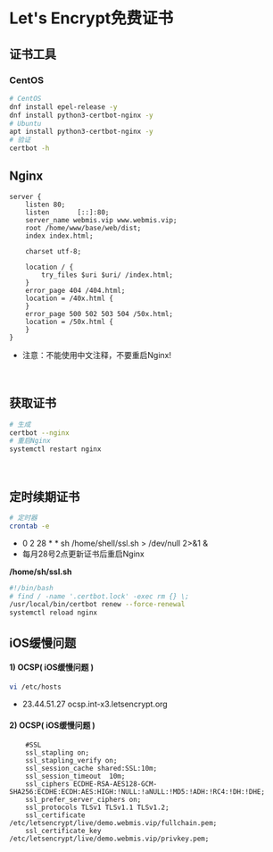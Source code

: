 # Let's Encrypt免费证书

## 证书工具
### CentOS
```bash
# CentOS
dnf install epel-release -y
dnf install python3-certbot-nginx -y
# Ubuntu
apt install python3-certbot-nginx -y
# 验证
certbot -h
```

## Nginx
```nginx
server {
    listen 80;
    listen       [::]:80;
    server_name webmis.vip www.webmis.vip;
    root /home/www/base/web/dist;
    index index.html;

    charset utf-8;

    location / {
        try_files $uri $uri/ /index.html;
    }
    error_page 404 /404.html;
    location = /40x.html {
    }
    error_page 500 502 503 504 /50x.html;
    location = /50x.html {
    }
}
```
- 注意：不能使用中文注释，不要重启Nginx!

<br/>

## 获取证书
``` bash
# 生成
certbot --nginx
# 重启Nginx
systemctl restart nginx
```
<br />

## 定时续期证书
``` bash
# 定时器
crontab -e
```
- 0 2 28 * * sh /home/shell/ssl.sh > /dev/null 2>&1 &
- 每月28号2点更新证书后重启Nginx

**/home/sh/ssl.sh**
``` bash
#!/bin/bash
# find / -name '.certbot.lock' -exec rm {} \;
/usr/local/bin/certbot renew --force-renewal
systemctl reload nginx
```

## iOS缓慢问题
#### 1) OCSP( iOS缓慢问题 )
```bash
vi /etc/hosts
```
- 23.44.51.27 ocsp.int-x3.letsencrypt.org
#### 2) OCSP( iOS缓慢问题 )
```nginx
    #SSL
    ssl_stapling on;
    ssl_stapling_verify on;
    ssl_session_cache shared:SSL:10m;
    ssl_session_timeout  10m;
    ssl_ciphers ECDHE-RSA-AES128-GCM-SHA256:ECDHE:ECDH:AES:HIGH:!NULL:!aNULL:!MD5:!ADH:!RC4:!DH:!DHE;
    ssl_prefer_server_ciphers on;
    ssl_protocols TLSv1 TLSv1.1 TLSv1.2;
    ssl_certificate /etc/letsencrypt/live/demo.webmis.vip/fullchain.pem;
    ssl_certificate_key /etc/letsencrypt/live/demo.webmis.vip/privkey.pem;
```